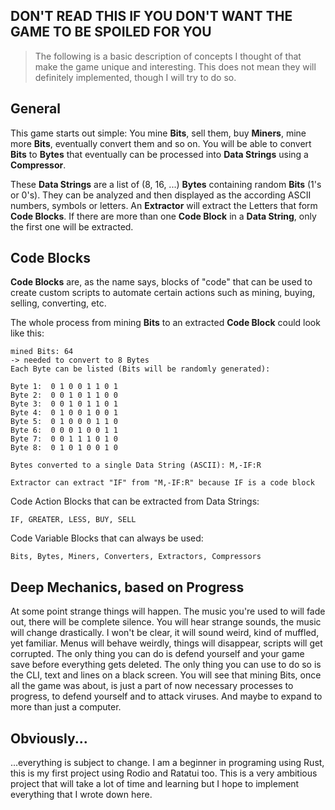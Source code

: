 ## **DON'T READ THIS IF YOU DON'T WANT THE GAME TO BE SPOILED FOR YOU**

> The following is a basic description of concepts I thought of that make the game unique and interesting.
> This does not mean they will definitely implemented, though I will try to do so.


## General

This game starts out simple: You mine **Bits**, sell them, buy **Miners**, mine more **Bits**, eventually convert them and so on. You will be able to convert **Bits** to **Bytes** that eventually can be processed into **Data Strings** using a **Compressor**.

These **Data Strings** are a list of (8, 16, ...) **Bytes** containing random **Bits** (1's or 0's). They can be analyzed and then displayed as the according ASCII numbers, symbols or letters. An **Extractor** will extract the Letters that form **Code Blocks**. If there are more than one **Code Block** in a **Data String**, only the first one will be extracted.

## Code Blocks

**Code Blocks** are, as the name says, blocks of "code" that can be used to create custom scripts to automate certain actions such as mining, buying, selling, converting, etc. 

The whole process from mining **Bits** to an extracted **Code Block** could look like this:

    mined Bits: 64
    -> needed to convert to 8 Bytes
    Each Byte can be listed (Bits will be randomly generated): 
    
    Byte 1:  0 1 0 0 1 1 0 1
    Byte 2:  0 0 1 0 1 1 0 0
    Byte 3:  0 0 1 0 1 1 0 1
    Byte 4:  0 1 0 0 1 0 0 1
    Byte 5:  0 1 0 0 0 1 1 0
    Byte 6:  0 0 0 1 0 0 1 1
    Byte 7:  0 0 1 1 1 0 1 0
    Byte 8:  0 1 0 1 0 0 1 0

    Bytes converted to a single Data String (ASCII): M,-IF:R

    Extractor can extract "IF" from "M,-IF:R" because IF is a code block

Code Action Blocks that can be extracted from Data Strings:

    IF, GREATER, LESS, BUY, SELL
    
Code Variable Blocks that can always be used:

    Bits, Bytes, Miners, Converters, Extractors, Compressors

## Deep Mechanics, based on Progress
At some point strange things will happen. The music you're used to will fade out, there will be complete silence. You will hear strange sounds, the music will change drastically. I won't be clear, it will sound weird, kind of muffled, yet familiar. Menus will behave weirdly, things will disappear, scripts will get corrupted. The only thing you can do is defend yourself and your game save before everything gets deleted. The only thing you can use to do so is the CLI, text and lines on a black screen. You will see that mining Bits, once all the game was about, is just a part of now necessary processes to progress, to defend yourself and to attack viruses. And maybe to expand to more than just a computer.

## Obviously...
...everything is subject to change. I am a beginner in programing using Rust, this is my first project using Rodio and Ratatui too. This is a very ambitious project that will take a lot of time and learning but I hope to implement everything that I wrote down here.
